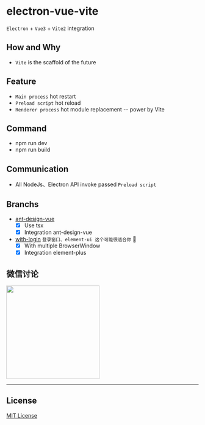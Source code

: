 # electron-vue-vite
`Electron` + `Vue3` + `Vite2` integration

## How and Why
- `Vite` is the scaffold of the future

## Feature
- `Main process` hot restart
- `Preload script` hot reload
- `Renderer process` hot module replacement -- power by Vite

## Command
- npm run dev
- npm run build

## Communication
- All NodeJs、Electron API invoke passed `Preload script`

## Branchs
- [ant-design-vue](https://github.com/caoxiemeihao/electron-vue-vite/tree/ant-design-vue)
  * [x] Use tsx
  * [x] Integration ant-design-vue
- [with-login](https://github.com/caoxiemeihao/electron-vue-vite/tree/with-login) `登录窗口、element-ui 这个可能很适合你` 🚀
  * [x] With multiple BrowserWindow
  * [x] Integration element-plus

## 微信讨论

<img width="244px" src="https://raw.githubusercontent.com/caoxiemeihao/electron-vue-vite/main/blog/wx/qrcode.jpg" />

---

## License

[MIT License](https://opensource.org/licenses/MIT)
